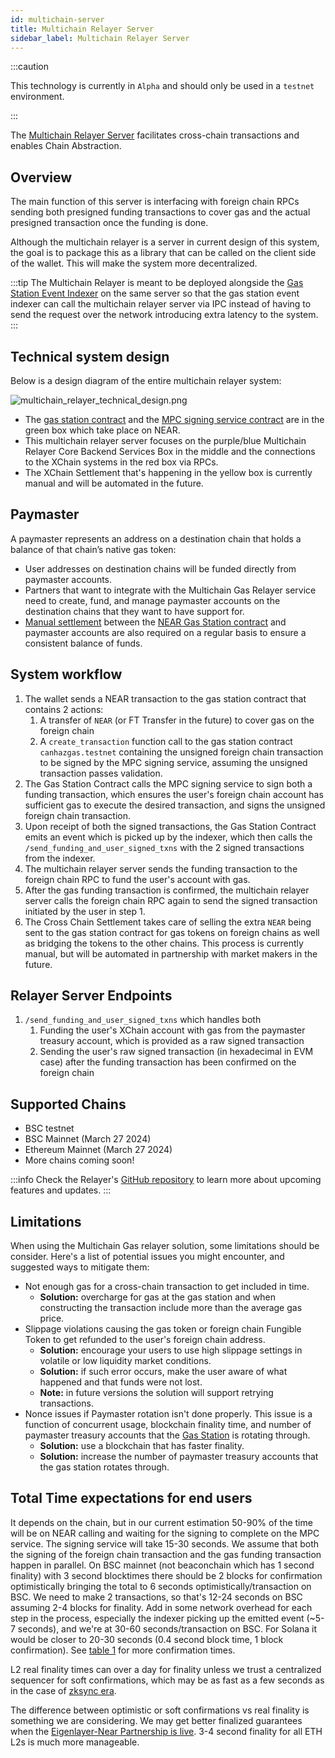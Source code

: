 ```yaml
---
id: multichain-server
title: Multichain Relayer Server
sidebar_label: Multichain Relayer Server
---
```


:::caution

This technology is currently in `Alpha` and should only be used in a `testnet` environment.

:::

The [Multichain Relayer Server](https://github.com/near/multichain-relayer-server) facilitates cross-chain transactions and enables Chain Abstraction.

## Overview

The main function of this server is interfacing with foreign chain RPCs sending both presigned funding transactions to cover gas and the actual presigned transaction once the funding is done. 

Although the multichain relayer is a server in current design of this system, the goal is to package this as a library that can be called on the client side of the wallet. This will make the system more decentralized.

:::tip
The Multichain Relayer is meant to be deployed alongside the [Gas Station Event Indexer](https://github.com/near/gas-station-event-indexer) on the same server so that the gas station event indexer can call the multichain relayer server via IPC instead of having to send the request over the network introducing extra latency to the system.
:::

## Technical system design

Below is a design diagram of the entire multichain relayer system:

![multichain_relayer_technical_design.png](/docs/multichain_relayer_technical_design.png)

- The [gas station contract](https://github.com/near/multichain-gas-station-contract) and the [MPC signing service contract](https://github.com/near/mpc-recovery/tree/main/contract) are in the green box which take place on NEAR.
- This multichain relayer server focuses on the purple/blue Multichain Relayer Core Backend Services Box in the middle and the connections to the XChain systems in the red box via RPCs.
- The XChain Settlement that's happening in the yellow box is currently manual and will be automated in the future.

## Paymaster

A paymaster represents an address on a destination chain that holds a balance of that chain’s native gas token:
- User addresses on destination chains will be funded directly from paymaster accounts.
- Partners that want to integrate with the Multichain Gas Relayer service need to create, fund, and manage paymaster accounts on the destination chains that they want to have support for.
- [Manual settlement](gas-station.md#settlement) between the [NEAR Gas Station contract](gas-station.md) and paymaster accounts are also required on a regular basis to ensure a consistent balance of funds.

## System workflow

1. The wallet sends a NEAR transaction to the gas station contract that contains 2 actions:
   1. A transfer of `NEAR` (or FT Transfer in the future) to cover gas on the foreign chain
   2. A `create_transaction` function call to the gas station contract `canhazgas.testnet` containing the unsigned foreign chain transaction to be signed by the MPC signing service, assuming the unsigned transaction passes validation.
2. The Gas Station Contract calls the MPC signing service to sign both a funding transaction, which ensures the user's foreign chain account has sufficient gas to execute the desired transaction, and signs the unsigned foreign chain transaction.
3. Upon receipt of both the signed transactions, the Gas Station Contract emits an event which is picked up by the indexer, which then calls the `/send_funding_and_user_signed_txns` with the 2 signed transactions from the indexer.
4. The multichain relayer server sends the funding transaction to the foreign chain RPC to fund the user's account with gas.
5. After the gas funding transaction is confirmed, the multichain relayer server calls the foreign chain RPC again to send the signed transaction initiated by the user in step 1.
6. The Cross Chain Settlement takes care of selling the extra `NEAR` being sent to the gas station contract for gas tokens on foreign chains as well as bridging the tokens to the other chains. This process is currently manual, but will be automated in partnership with market makers in the future.

## Relayer Server Endpoints

1. `/send_funding_and_user_signed_txns` which handles both
   1. Funding the user's XChain account with gas from the paymaster treasury account, which is provided as a raw signed transaction
   2. Sending the user's raw signed transaction (in hexadecimal in EVM case) after the funding transaction has been confirmed on the foreign chain

## Supported Chains

- BSC testnet
- BSC Mainnet (March 27 2024)
- Ethereum Mainnet (March 27 2024)
- More chains coming soon!

:::info
Check the Relayer's [GitHub repository](https://github.com/near/multichain-relayer-server) to learn more about upcoming features and updates.
:::

## Limitations

When using the Multichain Gas relayer solution, some limitations should be consider. Here's a list of potential issues you might encounter, and suggested ways to mitigate them:
- Not enough gas for a cross-chain transaction to get included in time.
  - **Solution:** overcharge for gas at the gas station and when constructing the transaction include more than the average gas price.
- Slippage violations causing the gas token or foreign chain Fungible Token to get refunded to the user's foreign chain address.
  - **Solution:** encourage your users to use high slippage settings in volatile or low liquidity market conditions.
  - **Solution:** if such error occurs, make the user aware of what happened and that funds were not lost.
  - **Note:** in future versions the solution will support retrying transactions.
- Nonce issues if Paymaster rotation isn't done properly. This issue is a function of concurrent usage, blockchain finality time, and number of paymaster treasury accounts that the [Gas Station](gas-station.md) is rotating through.
  - **Solution:** use a blockchain that has faster finality.
  - **Solution:** increase the number of paymaster treasury accounts that the gas station rotates through.

## Total Time expectations for end users

It depends on the chain, but in our current estimation 50-90% of the time will be on NEAR calling and waiting for the signing to complete on the MPC service. 
The signing service will take 15-30 seconds. 
We assume that both the signing of the foreign chain transaction and the gas funding transaction happen in parallel. 
On BSC mainnet (not beaconchain which has 1 second finality) with 3 second blocktimes there should be 2 blocks for confirmation optimistically bringing the total to 6 seconds optimistically/transaction on BSC. 
We need to make 2 transactions, so that's 12-24 seconds on BSC assuming 2-4 blocks for finality. Add in some network overhead for each step in the process, especially the indexer picking up the emitted event (~5-7 seconds), and we're at 30-60 seconds/transaction on BSC. 
For Solana it would be closer to 20-30 seconds (0.4 second block time, 1 block confirmation). See [table 1](https://usa.visa.com/solutions/crypto/deep-dive-on-solana.html) for more confirmation times. 

L2 real finality times can over a day for finality unless we trust a centralized sequencer for soft confirmations, which may be as fast as a few seconds as in the case of [zksync era](https://era.zksync.io/docs/reference/concepts/finality.html#instant-confirmations).

The difference between optimistic or soft confirmations vs real finality is something we are considering. We may get better finalized guarantees when the [Eigenlayer-Near Partnership is live](https://pages.near.org/blog/near-foundation-and-eigen-labs-partner-to-enable-faster-cheaper-web3-transactions-for-ethereum-rollups-via-eigenlayer/). 3-4 second finality for all ETH L2s is much more manageable.
